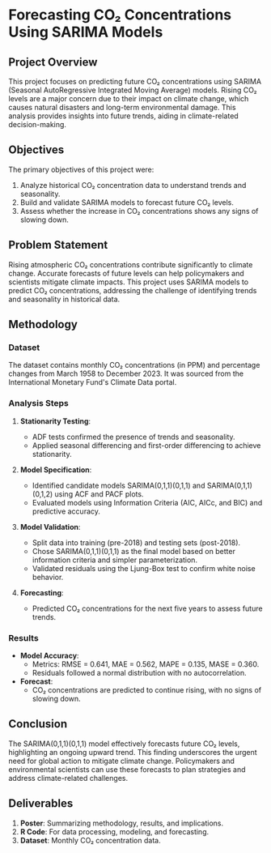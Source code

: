 # Forecasting CO₂ Concentrations Using SARIMA Models

## Project Overview
This project focuses on predicting future CO₂ concentrations using SARIMA (Seasonal AutoRegressive Integrated Moving Average) models. Rising CO₂ levels are a major concern due to their impact on climate change, which causes natural disasters and long-term environmental damage. This analysis provides insights into future trends, aiding in climate-related decision-making.

## Objectives
The primary objectives of this project were:
1. Analyze historical CO₂ concentration data to understand trends and seasonality.
2. Build and validate SARIMA models to forecast future CO₂ levels.
3. Assess whether the increase in CO₂ concentrations shows any signs of slowing down.

## Problem Statement
Rising atmospheric CO₂ concentrations contribute significantly to climate change. Accurate forecasts of future levels can help policymakers and scientists mitigate climate impacts. This project uses SARIMA models to predict CO₂ concentrations, addressing the challenge of identifying trends and seasonality in historical data.

## Methodology
### Dataset
The dataset contains monthly CO₂ concentrations (in PPM) and percentage changes from March 1958 to December 2023. It was sourced from the International Monetary Fund's Climate Data portal.

### Analysis Steps
1. **Stationarity Testing**:
   - ADF tests confirmed the presence of trends and seasonality.
   - Applied seasonal differencing and first-order differencing to achieve stationarity.

2. **Model Specification**:
   - Identified candidate models SARIMA(0,1,1)(0,1,1) and SARIMA(0,1,1)(0,1,2) using ACF and PACF plots.
   - Evaluated models using Information Criteria (AIC, AICc, and BIC) and predictive accuracy.

3. **Model Validation**:
   - Split data into training (pre-2018) and testing sets (post-2018).
   - Chose SARIMA(0,1,1)(0,1,1) as the final model based on better information criteria and simpler parameterization.
   - Validated residuals using the Ljung-Box test to confirm white noise behavior.

4. **Forecasting**:
   - Predicted CO₂ concentrations for the next five years to assess future trends.

### Results
- **Model Accuracy**:
  - Metrics: RMSE = 0.641, MAE = 0.562, MAPE = 0.135, MASE = 0.360.
  - Residuals followed a normal distribution with no autocorrelation.
- **Forecast**:
  - CO₂ concentrations are predicted to continue rising, with no signs of slowing down.

## Conclusion
The SARIMA(0,1,1)(0,1,1) model effectively forecasts future CO₂ levels, highlighting an ongoing upward trend. This finding underscores the urgent need for global action to mitigate climate change. Policymakers and environmental scientists can use these forecasts to plan strategies and address climate-related challenges.

## Deliverables
1. **Poster**: Summarizing methodology, results, and implications.
2. **R Code**: For data processing, modeling, and forecasting.
3. **Dataset**: Monthly CO₂ concentration data.
